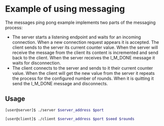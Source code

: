 Example of using messaging
===

The messages ping pong example implements two parts of the messaging process:
- The server starts a listening endpoint and waits for an incoming connection.
When a new connection request appears it is accepted. The client sends to
the server its current counter value. When the server will receive the message
from the client its content is incremented and send back to the client. When
the server receives the I_M_DONE message it waits for disconnection.
- The client connects to the server and sends to it their current counter value.
When the client will get the new value from the server it repeats the process
for the configured number of rounds. When it is quitting it send the I_M_DONE
message and disconnects.

## Usage

```bash
[user@server]$ ./server $server_address $port
```

```bash
[user@client]$ ./client $server_address $port $seed $rounds
```
